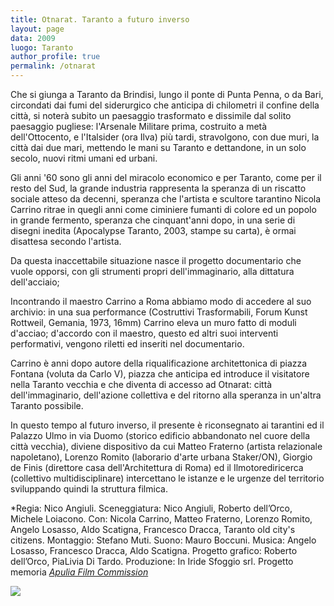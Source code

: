 ```yaml
---
title: Otnarat. Taranto a futuro inverso
layout: page
data: 2009
luogo: Taranto
author_profile: true
permalink: /otnarat
---
```

Che si giunga a Taranto da Brindisi, lungo il ponte di Punta Penna, o da Bari, circondati dai fumi del siderurgico che anticipa di chilometri il confine della città, si noterà subito un paesaggio trasformato e dissimile dal solito paesaggio pugliese: l'Arsenale Militare prima, costruito a metà dell'Ottocento, e l'Italsider (ora Ilva) più tardi, stravolgono, con due muri, la città dai due mari, mettendo le mani su Taranto e dettandone, in un solo secolo, nuovi ritmi umani ed urbani.

Gli anni '60 sono gli anni del miracolo economico e per Taranto, come per il resto del Sud, la grande industria rappresenta la speranza di un riscatto sociale atteso da decenni, speranza che l'artista e scultore tarantino Nicola Carrino ritrae in quegli anni come ciminiere fumanti di colore ed un popolo in grande fermento, speranza che cinquant'anni dopo, in una serie di disegni inedita (Apocalypse Taranto, 2003, stampe su carta), è ormai disattesa secondo l'artista.

Da questa inaccettabile situazione nasce il progetto documentario che vuole opporsi, con gli strumenti propri dell'immaginario, alla dittatura dell'acciaio;

Incontrando il maestro Carrino a Roma abbiamo modo di accedere al suo archivio: in una sua performance (Costruttivi Trasformabili, Forum Kunst Rottweil, Gemania, 1973, 16mm) Carrino eleva un muro fatto di moduli d'acciao; d'accordo con il maestro, questo ed altri suoi interventi performativi, vengono riletti ed inseriti nel documentario.

Carrino è anni dopo autore della riqualificazione architettonica di piazza Fontana (voluta da Carlo V), piazza che anticipa ed introduce il visitatore nella Taranto vecchia e che diventa di accesso ad Otnarat: città dell'immaginario, dell'azione collettiva e del ritorno alla speranza in un'altra Taranto possibile.

In questo tempo al futuro inverso, il presente è riconsegnato ai tarantini ed il Palazzo Ulmo in via Duomo (storico edificio abbandonato nel cuore della città vecchia), diviene dispositivo da cui Matteo Fraterno (artista relazionale napoletano), Lorenzo Romito (laborario d'arte urbana Staker/ON), Giorgio de Finis (direttore casa dell'Architettura di Roma) ed il Ilmotorediricerca (collettivo multidisciplinare) intercettano le istanze e le urgenze del territorio sviluppando quindi la struttura filmica.

*Regia: Nico Angiuli.
Sceneggiatura: Nico Angiuli, Roberto dell’Orco, Michele Loiacono.
Con: Nicola Carrino, Matteo Fraterno, Lorenzo Romito, Angelo Losasso, Aldo Scatigna, Francesco Dracca, Taranto old city's citizens.
Montaggio: Stefano Muti.
Suono: Mauro Boccuni.
Musica: Angelo Losasso, Francesco Dracca, Aldo Scatigna.
Progetto grafico: Roberto dell’Orco, PiaLivia Di Tardo.
Produzione: In Iride Sfoggio srl.
Progetto memoria <a href="http://www.apuliafilmcommission.it/">_*Apulia Film Commission*_</a>

<a href="/assets/images/otnarat/05-otnarat.jpg">
<a href="/assets/images/otnarat/02-otnarat.jpg">
<a href="/assets/images/otnarat/03-otnarat.jpg">
<a href="/assets/images/otnarat/04-otnarat.jpg">
<a href="/assets/images/otnarat/01-otnarat.jpg">
<img src="/assets/images/otnarat/01-otnarat.jpg"></a>

